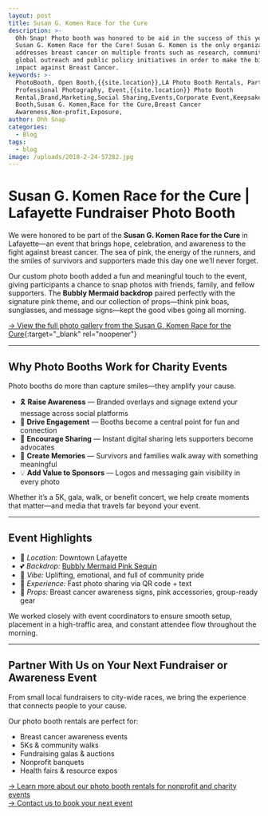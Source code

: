 ```yaml
---
layout: post
title: Susan G. Komen Race for the Cure
description: >-
  Ohh Snap! Photo booth was honored to be aid in the success of this year’s
  Susan G. Komen Race for the Cure! Susan G. Komen is the only organization that
  addresses breast cancer on multiple fronts such as research, community health,
  global outreach and public policy initiatives in order to make the biggest
  impact against Breast Cancer.
keywords: >-
  PhotoBooth, Open Booth,{{site.location}},LA Photo Booth Rentals, Party Booth,
  Professional Photography, Event,{{site.location}} Photo Booth
  Rental,Brand,Marketing,Social Sharing,Events,Corporate Event,Keepsake,5k,Photo
  Booth,Susan G. Komen,Race for the Cure,Breast Cancer
  Awareness,Non-profit,Exposure,
author: Ohh Snap
categories:
  - Blog
tags:
  - blog
image: /uploads/2018-2-24-57282.jpg
---
```

# Susan G. Komen Race for the Cure | Lafayette Fundraiser Photo Booth

We were honored to be part of the **Susan G. Komen Race for the Cure** in Lafayette—an event that brings hope, celebration, and awareness to the fight against breast cancer. The sea of pink, the energy of the runners, and the smiles of survivors and supporters made this day one we’ll never forget.

Our custom photo booth added a fun and meaningful touch to the event, giving participants a chance to snap photos with friends, family, and fellow supporters. The **Bubbly Mermaid backdrop** paired perfectly with the signature pink theme, and our collection of props—think pink boas, sunglasses, and message signs—kept the good vibes going all morning.

[→ View the full photo gallery from the Susan G. Komen Race for the Cure](https://gallery.ohhsnapbooth.com/?q=susan){:target="_blank" rel="noopener"}

---

## Why Photo Booths Work for Charity Events

Photo booths do more than capture smiles—they amplify your cause.

- 🎗 **Raise Awareness** — Branded overlays and signage extend your message across social platforms  
- 📸 **Drive Engagement** — Booths become a central point for fun and connection  
- 💬 **Encourage Sharing** — Instant digital sharing lets supporters become advocates  
- 💖 **Create Memories** — Survivors and families walk away with something meaningful  
- 💡 **Add Value to Sponsors** — Logos and messaging gain visibility in every photo  

Whether it’s a 5K, gala, walk, or benefit concert, we help create moments that matter—and media that travels far beyond your event.

---

## Event Highlights

- 📍 *Location:* Downtown Lafayette  
- 💕 *Backdrop:* [Bubbly Mermaid Pink Sequin](https://ohhsnapbooth.com/lafayette-backdrop-rentals "Lafayette Backdrops")  
- 🎉 *Vibe:* Uplifting, emotional, and full of community pride  
- 📲 *Experience:* Fast photo sharing via QR code + text  
- 🎀 *Props:* Breast cancer awareness signs, pink accessories, group-ready gear  

We worked closely with event coordinators to ensure smooth setup, placement in a high-traffic area, and constant attendee flow throughout the morning.

---

## Partner With Us on Your Next Fundraiser or Awareness Event

From small local fundraisers to city-wide races, we bring the experience that connects people to your cause.

Our photo booth rentals are perfect for:

- Breast cancer awareness events  
- 5Ks & community walks  
- Fundraising galas & auctions  
- Nonprofit banquets  
- Health fairs & resource expos  

[→ Learn more about our photo booth rentals for nonprofit and charity events](/event-photo-booth)  
[→ Contact us to book your next event](/contact)
